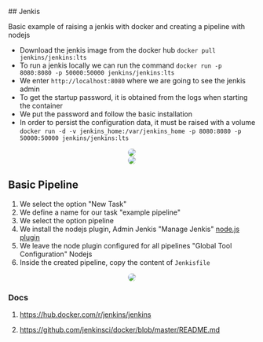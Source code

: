 ## Jenkis 

Basic example of raising a jenkis with docker and creating a pipeline with nodejs

- Download the jenkis image from the docker hub `docker pull jenkins/jenkins:lts`
- To run a jenkis locally we can run the command `docker run -p 8080:8080 -p 50000:50000 jenkins/jenkins:lts` 
- We enter `http://localhost:8080` where we are going to see the jenkis admin
- To get the startup password, it is obtained from the logs when starting the container
- We put the password and follow the basic installation
- In order to persist the configuration data, it must be raised with a volume `docker run -d -v jenkins_home:/var/jenkins_home -p 8080:8080 -p 50000:50000 jenkins/jenkins:lts`

<div style="text-align:center;margin:auto">
    <img src="jenkis_default_pass.jpg"  style="border-radius: 20px" />
</div>

<div style="text-align:center;margin:auto">
    <img src="jenkis_default.jpg"  style="border-radius: 20px" />
</div>

## Basic Pipeline

1. We select the option "New Task"
2. We define a name for our task "example pipeline"
3. We select the option pipeline
4. We install the nodejs plugin, Admin Jenkis "Manage Jenkis" [node.js plugin](https://plugins.jenkins.io/nodejs/)
5. We leave the node plugin configured for all pipelines "Global Tool Configuration"  Nodejs
6. Inside the created pipeline, copy the content of `Jenkisfile`

<div style="text-align:center;margin:auto">
    <img src="example_pipeline.jpg"  style="border-radius: 20px" />
</div>

### Docs

1. https://hub.docker.com/r/jenkins/jenkins

2. https://github.com/jenkinsci/docker/blob/master/README.md